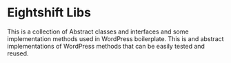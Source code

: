 # Eightshift Libs

This is a collection of Abstract classes and interfaces and some implementation methods used in WordPress boilerplate. This is and abstract implementations of WordPress methods that can be easily tested and reused.

